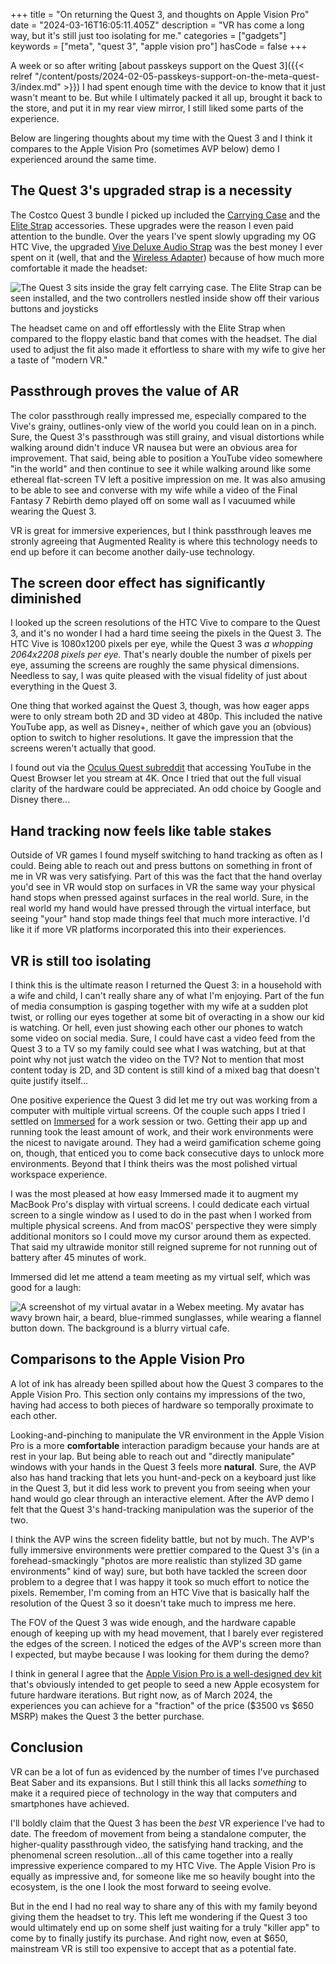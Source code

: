 +++
title = "On returning the Quest 3, and thoughts on Apple Vision Pro"
date = "2024-03-16T16:05:11.405Z"
description = "VR has come a long way, but it's still just too isolating for me."
categories = ["gadgets"]
keywords = ["meta", "quest 3", "apple vision pro"]
hasCode = false
+++

A week or so after writing [about passkeys support on the Quest 3]({{< relref "/content/posts/2024-02-05-passkeys-support-on-the-meta-quest-3/index.md" >}}) I had spent enough time with the device to know that it just wasn't meant to be. But while I ultimately packed it all up, brought it back to the store, and put it in my rear view mirror, I still liked some parts of the experience.

Below are lingering thoughts about my time with the Quest 3 and I think it compares to the Apple Vision Pro (sometimes AVP below) demo I experienced around the same time.

## The Quest 3's upgraded strap is a necessity

The Costco Quest 3 bundle I picked up included the [Carrying Case](https://www.meta.com/quest/accessories/quest-3-carrying-case/) and the [Elite Strap](https://www.meta.com/quest/accessories/quest-3-elite-strap/) accessories. These upgrades were the reason I even paid attention to the bundle. Over the years I've spent slowly upgrading my OG HTC Vive, the upgraded [Vive Deluxe Audio Strap](https://www.vive.com/us/accessory/vive-deluxe-audio-strap/) was the best money I ever spent on it (well, that and the [Wireless Adapter](https://www.vive.com/us/setup/wireless/)) because of how much more comfortable it made the headset:

![The Quest 3 sits inside the gray felt carrying case. The Elite Strap can be seen installed, and the two controllers nestled inside show off their various buttons and joysticks](images/quest_3_hardware.jpg)

The headset came on and off effortlessly with the Elite Strap when compared to the floppy elastic band that comes with the headset. The dial used to adjust the fit also made it effortless to share with my wife to give her a taste of "modern VR."

## Passthrough proves the value of AR

The color passthrough really impressed me, especially compared to the Vive's grainy, outlines-only view of the world you could lean on in a pinch. Sure, the Quest 3's passthrough was still grainy, and visual distortions while walking around didn't induce VR nausea but were an obvious area for improvement. That said, being able to position a YouTube video somewhere "in the world" and then continue to see it while walking around like some ethereal flat-screen TV left a positive impression on me. It was also amusing to be able to see and converse with my wife while a video of the Final Fantasy 7 Rebirth demo played off on some wall as I vacuumed while wearing the Quest 3.

VR is great for immersive experiences, but I think passthrough leaves me stronly agreeing that Augmented Reality is where this technology needs to end up before it can become another daily-use technology.

## The screen door effect has significantly diminished

I looked up the screen resolutions of the HTC Vive to compare to the Quest 3, and it's no wonder I had a hard time seeing the pixels in the Quest 3. The HTC Vive is 1080x1200 pixels per eye, while the Quest 3 was *a whopping 2064x2208 pixels per eye.* That's nearly double the number of pixels per eye, assuming the screens are roughly the same physical dimensions. Needless to say, I was quite pleased with the visual fidelity of just about everything in the Quest 3.

One thing that worked against the Quest 3, though, was how eager apps were to only stream both 2D and 3D video at 480p. This included the native YouTube app, as well as Disney+, neither of which gave you an (obvious) option to switch to higher resolutions. It gave the impression that the screens weren't actually that good.

I found out via the [Oculus Quest subreddit](https://www.reddit.com/r/OculusQuest/) that accessing YouTube in the Quest Browser let you stream at 4K. Once I tried that out the full visual clarity of the hardware could be appreciated. An odd choice by Google and Disney there...

## Hand tracking now feels like table stakes

Outside of VR games I found myself switching to hand tracking as often as I could. Being able to reach out and press buttons on something in front of me in VR was very satisfying. Part of this was the fact that the hand overlay you'd see in VR would stop on surfaces in VR the same way your physical hand stops when pressed against surfaces in the real world. Sure, in the real world my hand would have pressed through the virtual interface, but seeing "your" hand stop made things feel that much more interactive. I'd like it if more VR platforms incorporated this into their experiences.

## VR is still too isolating

I think this is the ultimate reason I returned the Quest 3: in a household with a wife and child, I can't really share any of what I'm enjoying. Part of the fun of media consumption is gasping together with my wife at a sudden plot twist, or rolling our eyes together at some bit of overacting in a show our kid is watching. Or hell, even just showing each other our phones to watch some video on social media. Sure, I could have cast a video feed from the Quest 3 to a TV so my family could see what I was watching, but at that point why not just watch the video on the TV? Not to mention that most content today is 2D, and 3D content is still kind of a mixed bag that doesn't quite justify itself...

One positive experience the Quest 3 did let me try out was working from a computer with multiple virtual screens. Of the couple such apps I tried I settled on [Immersed](https://immersed.com/) for a work session or two. Getting their app up and running took the least amount of work, and their work environments were the nicest to navigate around. They had a weird gamification scheme going on, though, that enticed you to come back consecutive days to unlock more environments. Beyond that I think theirs was the most polished virtual workspace experience.

I was the most pleased at how easy Immersed made it to augment my MacBook Pro's display with virtual screens. I could dedicate each virtual screen to a single window as I used to do in the past when I worked from multiple physical screens. And from macOS' perspective they were simply additional monitors so I could move my cursor around them as expected. That said my ultrawide monitor still reigned supreme for not running out of battery after 45 minutes of work.

Immersed did let me attend a team meeting as my virtual self, which was good for a laugh:

![A screenshot of my virtual avatar in a Webex meeting. My avatar has wavy brown hair, a beard, blue-rimmed sunglasses, while wearing a flannel button down. The background is a blurry virtual cafe.](images/quest_3_immersed.png)

## Comparisons to the Apple Vision Pro

A lot of ink has already been spilled about how the Quest 3 compares to the Apple Vision Pro. This section only contains my impressions of the two, having had access to both pieces of hardware so temporally proximate to each other.

Looking-and-pinching to manipulate the VR environment in the Apple Vision Pro is a more **comfortable** interaction paradigm because your hands are at rest in your lap. But being able to reach out and "directly manipulate" windows with your hands in the Quest 3 feels more **natural**. Sure, the AVP also has hand tracking that lets you hunt-and-peck on a keyboard just like in the Quest 3, but it did less work to prevent you from seeing when your hand would go clear through an interactive element. After the AVP demo I felt that the Quest 3's hand-tracking manipulation was the superior of the two.

I think the AVP wins the screen fidelity battle, but not by much. The AVP's fully immersive environments were prettier compared to the Quest 3's (in a forehead-smackingly "photos are more realistic than stylized 3D game environments" kind of way) sure, but both have tackled the screen door problem to a degree that I was happy it took so much effort to notice the pixels. Remember, I'm coming from an HTC Vive that is basically half the resolution of the Quest 3 so it doesn't take much to impress me here.

The FOV of the Quest 3 was wide enough, and the hardware capable enough of keeping up with my head movement, that I barely ever registered the edges of the screen. I noticed the edges of the AVP's screen more than I expected, but maybe because I was looking for them during the demo?

I think in general I agree that the [Apple Vision Pro is a well-designed dev kit](https://hugo.blog/2024/03/11/vision-pro/) that's obviously intended to get people to seed a new Apple ecosystem for future hardware iterations. But right now, as of March 2024, the experiences you can achieve for a "fraction" of the price ($3500 vs $650 MSRP) makes the Quest 3 the better purchase.

## Conclusion

VR can be a lot of fun as evidenced by the number of times I've purchased Beat Saber and its expansions. But I still think this all lacks *something* to make it a required piece of technology in the way that computers and smartphones have achieved.

I'll boldly claim that the Quest 3 has been the *best* VR experience I've had to date. The freedom of movement from being a standalone computer, the higher-quality passthrough video, the satisfying hand tracking, and the phenomenal screen resolution...all of this came together into a really impressive experience compared to my HTC Vive. The Apple Vision Pro is equally as impressive and, for someone like me so heavily bought into the ecosystem, is the one I look the most forward to seeing evolve.

But in the end I had no real way to share any of this with my family beyond giving them the headset to try. This left me wondering if the Quest 3 too would ultimately end up on some shelf just waiting for a truly "killer app" to come by to finally justify its purchase. And right now, even at $650, mainstream VR is still too expensive to accept that as a potential fate.
